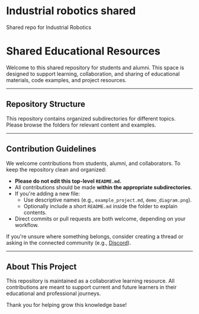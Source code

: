 # Industrial robotics shared
Shared repo for Industrial Robotics

# Shared Educational Resources

Welcome to this shared repository for students and alumni. This space is designed to support learning, collaboration, and sharing of educational materials, code examples, and project resources.

---

## Repository Structure

This repository contains organized subdirectories for different topics. Please browse the folders for relevant content and examples.


---

## Contribution Guidelines

We welcome contributions from students, alumni, and collaborators. To keep the repository clean and organized:

- **Please do not edit this top-level `README.md`.**
- All contributions should be made **within the appropriate subdirectories**.
- If you're adding a new file:
  - Use descriptive names (e.g., `example_project.md`, `demo_diagram.png`).
  - Optionally include a short `README.md` inside the folder to explain contents.
- Direct commits or pull requests are both welcome, depending on your workflow.

If you're unsure where something belongs, consider creating a thread or asking in the connected community (e.g., [Discord](https://discord.com/channels/1370083420763324627/1370085169549283439)).

---

## About This Project

This repository is maintained as a collaborative learning resource. All contributions are meant to support current and future learners in their educational and professional journeys.

Thank you for helping grow this knowledge base!
